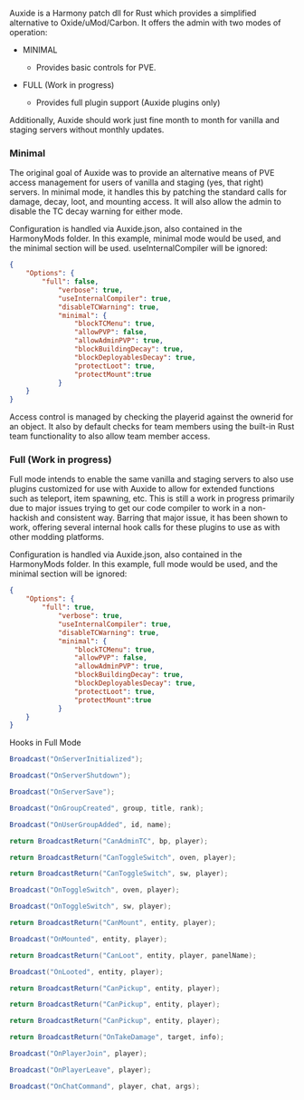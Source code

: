 Auxide is a Harmony patch dll for Rust which provides a simplified alternative to Oxide/uMod/Carbon.  It offers the admin with two modes of operation:

- MINIMAL
  - Provides basic controls for PVE.

- FULL (Work in progress)
  - Provides full plugin support (Auxide plugins only)

Additionally, Auxide should work just fine month to month for vanilla and staging servers without monthly updates.

### Minimal

The original goal of Auxide was to provide an alternative means of PVE access management for users of vanilla and staging (yes, that right) servers.  In minimal mode, it handles this by patching the standard calls for damage, decay, loot, and mounting access.  It will also allow the admin to disable the TC decay warning for either mode.

Configuration is handled via Auxide.json, also contained in the HarmonyMods folder.  In this example, minimal mode would be used, and the minimal section will be used. useInternalCompiler will be ignored:

```json
{
	"Options": {
		"full": false,
			"verbose": true,
			"useInternalCompiler": true,
			"disableTCWarning": true,
			"minimal": {
				"blockTCMenu": true,
				"allowPVP": false,
				"allowAdminPVP": true,
				"blockBuildingDecay": true,
				"blockDeployablesDecay": true,
				"protectLoot": true,
				"protectMount":true
			}
	}
}
```

Access control is managed by checking the playerid against the ownerid for an object.  It also by default checks for team members using the built-in Rust team functionality to also allow team member access.

### Full (Work in progress)

Full mode intends to enable the same vanilla and staging servers to also use plugins customized for use with Auxide to allow for extended functions such as teleport, item spawning, etc.  This is still a work in progress primarily due to major issues trying to get our code compiler to work in a non-hackish and consistent way.  Barring that major issue, it has been shown to work, offering several internal hook calls for these plugins to use as with other modding platforms.

Configuration is handled via Auxide.json, also contained in the HarmonyMods folder.  In this example, full mode would be used, and the minimal section will be ignored:

```json
{
	"Options": {
		"full": true,
			"verbose": true,
			"useInternalCompiler": true,
			"disableTCWarning": true,
			"minimal": {
				"blockTCMenu": true,
				"allowPVP": false,
				"allowAdminPVP": true,
				"blockBuildingDecay": true,
				"blockDeployablesDecay": true,
				"protectLoot": true,
				"protectMount":true
			}
	}
}
```

Hooks in Full Mode

```cs
Broadcast("OnServerInitialized");

Broadcast("OnServerShutdown");

Broadcast("OnServerSave");

Broadcast("OnGroupCreated", group, title, rank);

Broadcast("OnUserGroupAdded", id, name);

return BroadcastReturn("CanAdminTC", bp, player);

return BroadcastReturn("CanToggleSwitch", oven, player);

return BroadcastReturn("CanToggleSwitch", sw, player);

Broadcast("OnToggleSwitch", oven, player);

Broadcast("OnToggleSwitch", sw, player);

return BroadcastReturn("CanMount", entity, player);

Broadcast("OnMounted", entity, player);

return BroadcastReturn("CanLoot", entity, player, panelName);

Broadcast("OnLooted", entity, player);

return BroadcastReturn("CanPickup", entity, player);

return BroadcastReturn("CanPickup", entity, player);

return BroadcastReturn("CanPickup", entity, player);

return BroadcastReturn("OnTakeDamage", target, info);

Broadcast("OnPlayerJoin", player);

Broadcast("OnPlayerLeave", player);

Broadcast("OnChatCommand", player, chat, args);
```
